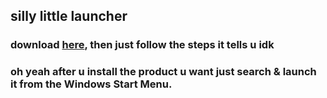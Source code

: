 ## silly little launcher
### download [here](https://github.com/BlueDragon7327/Paiamr/releases/latest/download/Paiamr.Launcher.exe), then just follow the steps it tells u idk

### oh yeah after u install the product u want just search & launch it from the Windows Start Menu.
